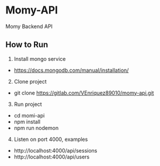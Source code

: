 # Momy-API

Momy Backend API

## How to Run

>>>
1. Install mongo service
  * https://docs.mongodb.com/manual/installation/



2. Clone project
  * git clone https://gitlab.com/VEnriquez89010/momy-api.git



3. Run project
  * cd momi-api
  * npm install
  * npm run nodemon


4. Listen on port 4000, examples
  * http://localhost:4000/api/sessions
  * http://localhost:4000/api/users
>>>
